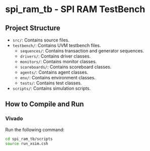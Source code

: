 # spi_ram_tb - SPI RAM TestBench

## Project Structure

- `src/`: Contains source files.
- `testbench/`: Contains UVM testbench files.
  - `sequences/`: Contains transaction and generator sequences.
  - `drivers/`: Contains driver classes.
  - `monitors/`: Contains monitor classes.
  - `scoreboards/`: Contains scoreboard classes.
  - `agents/`: Contains agent classes.
  - `env/`: Contains environment classes.
  - `tests/`: Contains test classes.
- `scripts/`: Contains simulation scripts.

## How to Compile and Run

### Vivado

Run the following command:

```sh
cd spi_ram_tb/scripts
source run_xsim.csh

